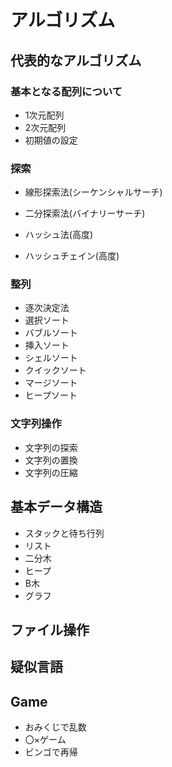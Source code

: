 # アルゴリズム

## 代表的なアルゴリズム

### 基本となる配列について

- 1次元配列
- 2次元配列
- 初期値の設定



### 探索

- 線形探索法(シーケンシャルサーチ)

- 二分探索法(バイナリーサーチ)

- ハッシュ法(高度)

- ハッシュチェイン(高度)

  

### 整列

- 逐次決定法
- 選択ソート
- バブルソート
- 挿入ソート
- シェルソート
- クイックソート
- マージソート
- ヒープソート



### 文字列操作

- 文字列の探索
- 文字列の置換
- 文字列の圧縮



## 基本データ構造

- スタックと待ち行列
- リスト
- 二分木
- ヒープ
- B木
- グラフ



## ファイル操作

## 疑似言語



## Game

- おみくじで乱数
- 〇×ゲーム
- ビンゴで再帰